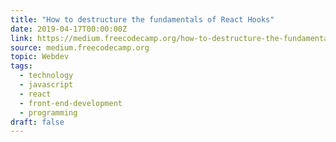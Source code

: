```yaml
---
title: "How to destructure the fundamentals of React Hooks"
date: 2019-04-17T00:00:00Z
link: https://medium.freecodecamp.org/how-to-destructure-the-fundamentals-of-react-hooks-d13ff6ea6871?source=rss----336d898217ee---4
source: medium.freecodecamp.org
topic: Webdev
tags:
  - technology
  - javascript
  - react
  - front-end-development
  - programming
draft: false
---
```

